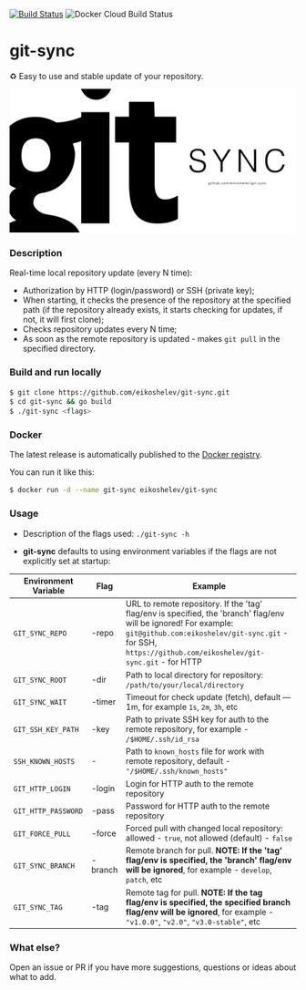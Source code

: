 [![Build Status](https://travis-ci.org/eikoshelev/git-sync.svg?branch=master)](https://travis-ci.org/eikoshelev/git-sync)
![Docker Cloud Build Status](https://img.shields.io/docker/cloud/build/eikoshelev/git-sync)

# git-sync

:recycle: Easy to use and stable update of your repository.
  
![alt text](assets/git-sync.png)
  
### Description
  
Real-time local repository update (every N time):
* Authorization by HTTP (login/password) or SSH (private key);
* When starting, it checks the presence of the repository at the specified path (if the repository already exists, it starts checking for updates, if not, it will first clone);
* Checks repository updates every N time;
* As soon as the remote repository is updated - makes ```git pull``` in the specified directory.

### Build and run locally
```sh
$ git clone https://github.com/eikoshelev/git-sync.git
$ cd git-sync && go build
$ ./git-sync <flags>
```
### Docker

The latest release is automatically published to the [Docker registry](https://hub.docker.com/r/eikoshelev/git-sync).

You can run it like this:
```sh
$ docker run -d --name git-sync eikoshelev/git-sync
```

### Usage

* Description of the flags used: ```./git-sync -h```

* **git-sync** defaults to using environment variables if the flags are not explicitly set at startup:
  
| **Environment Variable** | **Flag** | **Example** |
| --- | --- | --- |
|`GIT_SYNC_REPO`    | -repo   | URL to remote repository. If the 'tag' flag/env is specified, the 'branch' flag/env will be ignored! For example: `git@github.com:eikoshelev/git-sync.git` - for SSH, `https://github.com/eikoshelev/git-sync.git` - for HTTP 
|`GIT_SYNC_ROOT`    | -dir    | Path to local directory for repository: `/path/to/your/local/directory` 
|`GIT_SYNC_WAIT`    | -timer  | Timeout for check update (fetch), default — 1m, for example `1s`, `2m`, `3h`, etc 
|`GIT_SSH_KEY_PATH` | -key    | Path to private SSH key for auth to the remote repository, for example - `/$HOME/.ssh/id_rsa` 
|`SSH_KNOWN_HOSTS`  | -       | Path to `known_hosts` file for work with remote repository, default - `"/$HOME/.ssh/known_hosts"`
|`GIT_HTTP_LOGIN`   | -login  | Login for HTTP auth to the remote repository 
|`GIT_HTTP_PASSWORD`| -pass   | Password for HTTP auth to the remote repository 
|`GIT_FORCE_PULL`   |  -force | Forced pull with changed local repository: allowed - `true`, not allowed (default) - `false` 
|`GIT_SYNC_BRANCH`  | -branch | Remote branch for pull. **NOTE: If the 'tag' flag/env is specified, the 'branch' flag/env will be ignored**, for example - `develop`, `patch`, etc 
|`GIT_SYNC_TAG`     | -tag    | Remote tag for pull. **NOTE: If the tag flag/env is specified, the specified branch flag/env will be ignored**, for example - `"v1.0.0"`, `"v2.0"`, `"v3.0-stable"`, etc 

### What else?

Open an issue or PR if you have more suggestions, questions or ideas about what to add.
